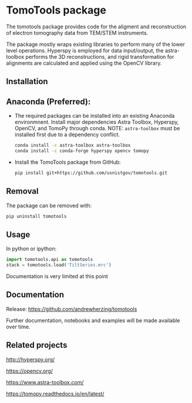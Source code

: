 TomoTools package
===========

The tomotools package provides code for the aligment and reconstruction
of electron tomography data from TEM/STEM instruments. 

The package mostly wraps existing libraries to perform many of the lower level
operations.  Hyperspy is employed for data input/output, the astra-toolbox performs
the 3D reconstructions, and rigid transformation for alignments are calculated
and applied using the OpenCV library.


Installation
------------

  Anaconda (Preferred):
  ---------------------
  * The required packages can be installed into an existing Anaconda environmnent.
    Install major dependencies Astra Toolbox, Hyperspy, OpenCV, and TomoPy 
    through conda. NOTE: `astra-toolbox` must be installed first due to a
    dependency conflict.
    ```bash
    conda install -c astra-toolbox astra-toolbox
    conda install -c conda-forge hyperspy opencv tomopy

    ```

  * Install the TomoTools package from GitHub:
    ```bash
    pip install git+https://github.com/usnistgov/tomotools.git
    ```

Removal
-------
The package can be removed with:

```bash
pip uninstall tomotools
```


Usage
-----
In python or ipython:

```python
import tomotools.api as tomotools
stack = tomotools.load('TiltSeries.mrc')
```

Documentation is very limited at this point


Documentation
-------------
Release: https://github.com/andrewherzing/tomotools

Further documentation, notebooks and examples will be made available over time.


Related projects
----------------
http://hyperspy.org/

https://opencv.org/

https://www.astra-toolbox.com/

https://tomopy.readthedocs.io/en/latest/
